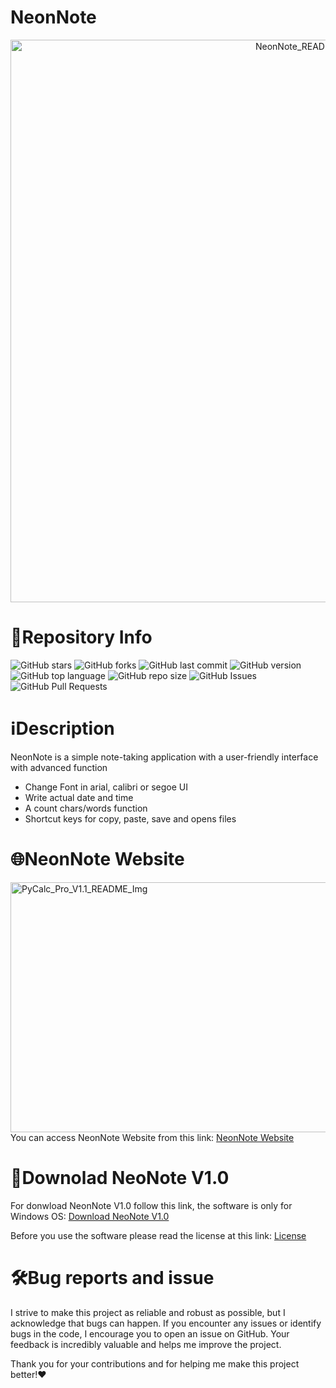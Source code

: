 # NeonNote
<div align="center">
  <img src="https://github.com/user-attachments/assets/ff5c2180-5a2d-4d1d-9956-cf5bf63b061e" alt="NeonNote_README" width="900" height="900">
</div>

# 📁Repository Info
![GitHub stars](https://img.shields.io/github/stars/Lorydima/NeonNote)
![GitHub forks](https://img.shields.io/github/forks/Lorydima/NeonNote)
![GitHub last commit](https://img.shields.io/github/last-commit/Lorydima/NeonNote)
![GitHub version](https://img.shields.io/github/v/release/Lorydima/NeonNote)
![GitHub top language](https://img.shields.io/github/languages/top/Lorydima/NeonNote)
![GitHub repo size](https://img.shields.io/github/repo-size/Lorydima/NeonNote)
![GitHub Issues](https://img.shields.io/github/issues/Lorydima/NeonNote)
![GitHub Pull Requests](https://img.shields.io/github/issues-pr/Lorydima/NeonNote)

# ℹ️Description
NeonNote is a simple note-taking application with a user-friendly interface with advanced function
- Change Font in arial, calibri or segoe UI
- Write actual date and time
- A count chars/words function
- Shortcut keys for copy, paste, save and opens files

# 🌐NeonNote Website
<img src="https://github.com/user-attachments/assets/58fb4c29-d5fc-46b7-9fb1-439ef416861a" alt="PyCalc_Pro_V1.1_README_Img" width="1200" height="400">
You can access NeonNote Website from this link: <a href="https://lorydima.github.io/NeonNote/" target="_blank">NeonNote Website</a>

# 💾Downolad NeoNote V1.0
For donwload NeonNote V1.0 follow this link, the software is only for Windows OS:
<a href="https://github.com/Lorydima/NeonNote/releases/download/NeonNoteV1.0/NeoNote_V1.0_Windows.zip"  download>Download NeoNote V1.0</a>

Before you use the software please read the license at this link: <a href="https://github.com/Lorydima/NeonNote/blob/main/LICENSE.txt">License</a>

# 🛠️Bug reports and issue
I strive to make this project as reliable and robust as possible, but I acknowledge that bugs can happen. If you encounter any issues or identify bugs in the code, I encourage you to open an issue on GitHub. Your feedback is incredibly valuable and helps me improve the project.

Thank you for your contributions and for helping me make this project better!❤️
